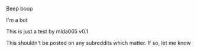 Beep boop

I'm a bot

This is just a test by mlda065
v0.1

This shouldn't be posted on any subreddits which matter. If so, let me know
